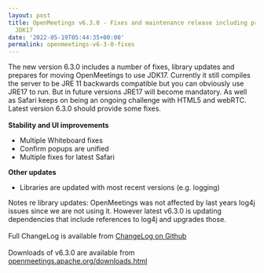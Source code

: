 ```yaml
---
layout: post
title: OpenMeetings v6.3.0 - Fixes and maintenance release including preparation for
  JDK17
date: '2022-05-19T05:44:35+00:00'
permalink: openmeetings-v6-3-0-fixes
---
```

The new version 6.3.0 includes a number of fixes, library updates and prepares for moving OpenMeetings to use JDK17. Currently it still compiles the server to be JRE 11 backwards compatible but you can obviously use JRE17 to run. But in future versions JRE17 will become mandatory. As well as Safari keeps on being an ongoing challenge with HTML5 and webRTC. Latest version 6.3.0 should provide some fixes.
 <br/>
 <br/>
<b>Stability and UI improvements</b>
<ul>
<li>Multiple Whiteboard fixes</li>
<li>Confirm popups are unified</li>
<li>Multiple fixes for latest Safari</li>
</ul>
<b>Other updates</b>
<ul>
<li>Libraries are updated with most recent versions (e.g. logging)</li>
</ul>
Notes re library updates: OpenMeetings was not affected by last years log4j issues since we are not using it. However latest v6.3.0 is updating 
dependencies that include references to log4j and upgrades those.
<br/>  <br/>
Full ChangeLog is available from <a href="https://github.com/apache/openmeetings/blob/6.3.0/CHANGELOG.md">ChangeLog on Github</a>
 <br/><br/>
Downloads of v6.3.0 are available from <a href="https://openmeetings.apache.org/downloads.html" href="_BLANK">openmeetings.apache.org/downloads.html</a>
 <br/> <br/>
